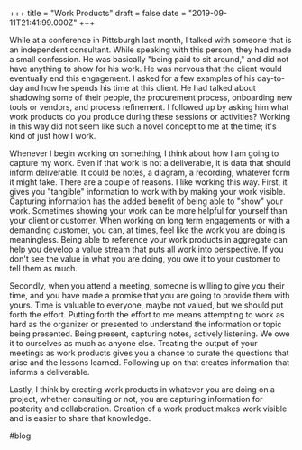 +++
title = "Work Products"
draft = false
date = "2019-09-11T21:41:99.000Z"
+++

While at a conference in Pittsburgh last month, I talked with someone that is an independent consultant. While speaking with this person, they had made a small confession. He was basically "being paid to sit around," and did not have anything to show for his work. He was nervous that the client would eventually end this engagement. I asked for a few examples of his day-to-day and how he spends his time at this client. He had talked about shadowing some of their people, the procurement process, onboarding new tools or vendors, and process refinement. I followed up by asking him what work products do you produce during these sessions or activities? Working in this way did not seem like such a novel concept to me at the time; it's kind of just how I work. 
	
Whenever I begin working on something, I think about how I am going to capture my work. Even if that work is not a deliverable, it is data that should inform deliverable. It could be notes, a diagram, a recording, whatever form it might take. There are a couple of reasons. I like working this way. First, it gives you "tangible" information to work with by making your work visible. Capturing information has the added benefit of being able to "show" your work. Sometimes showing your work can be more helpful for yourself than your client or customer. When working on long term engagements or with a demanding customer, you can, at times, feel like the work you are doing is meaningless. Being able to reference your work products in aggregate can help you develop a value stream that puts all work into perspective. If you don't see the value in what you are doing, you owe it to your customer to tell them as much. 

Secondly, when you attend a meeting, someone is willing to give you their time, and you have made a promise that you are going to provide them with yours. Time is valuable to everyone, maybe not valued, but we should put forth the effort. Putting forth the effort to me means attempting to work as hard as the organizer or presented to understand the information or topic being presented. Being present, capturing notes, actively listening. We owe it to ourselves as much as anyone else. Treating the output of your meetings as work products gives you a chance to curate the questions that arise and the lessons learned. Following up on that creates information that informs a deliverable. 

Lastly, I think by creating work products in whatever you are doing on a project, whether consulting or not, you are capturing information for posterity and collaboration. Creation of a work product makes work visible and is easier to share that knowledge.

#blog
